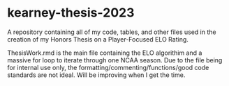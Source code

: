 # kearney-thesis-2023
A repository containing all of my code, tables, and other files used in the creation of my Honors Thesis on a Player-Focused ELO Rating.

ThesisWork.rmd is the main file containing the ELO algorithim and a massive for loop to iterate through one NCAA season. Due to the file being for internal use only, the formatting/commenting/functions/good code standards are not ideal. Will be improving when I get the time.
